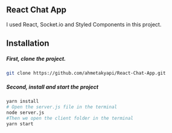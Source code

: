## React Chat App

I used React, Socket.io and Styled Components in this project.

## Installation

##### First, clone the project.

```bash
git clone https://github.com/ahmetakyapi/React-Chat-App.git
```
##### Second, install and start the project
```bash
yarn install
# Open the server.js file in the terminal
node server.js
#Then we open the client folder in the terminal
yarn start
```

